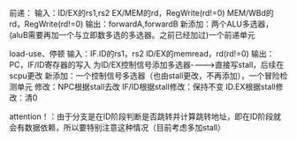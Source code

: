 前递：
    输入：ID/EX的rs1,rs2
          EX/MEM的rd，RegWrite(rd!=0)
          MEM/WBd的rd，RegWrite(rd!=0)
    输出：forwardA,forwardB
    新添加：两个ALU多选器，(aluB需要再加一个与立即数多选的多选器。之前已经加过)一个前递单元



load-use、停顿
    输入：IF.ID的rs1，rs2
          ID/EX的memread，rd(rd!=0)
    输出：PC，IF/ID寄存器的写入
          为ID/EX控制信号添加多选器---->直接写stall，后续在scpu更改
    新添加：一个控制信号多选器（也由stall更改，不再添加），一个冒险检测单元
    修改：NPC根据stall去改
            IF/ID根据stall修改：保持不变
            ID.EX根据stall修改：清0

attention！：由于分支是在ID阶段判断是否跳转并计算跳转地址，即在ID阶段就会有数据依赖，所以要特别注意这种情况（目前考虑多加stall）